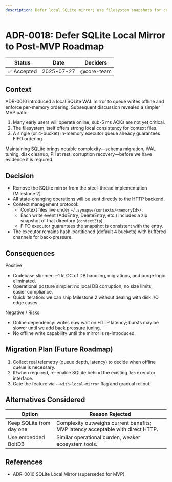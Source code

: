 ```yaml
---
description: Defer local SQLite mirror; use filesystem snapshots for context & rely on remote API for durability
---
```

# ADR-0018: Defer SQLite Local Mirror to Post-MVP Roadmap

| Status | Date | Deciders |
| ------ | ---- | -------- |
| ✅ Accepted | 2025-07-27 | @core-team |

## Context

ADR-0010 introduced a local SQLite WAL mirror to queue writes offline and enforce per-memory ordering. Subsequent discussion revealed a simpler MVP path:

1. Many early users will operate online; sub-5 ms ACKs are not yet critical.
2. The filesystem itself offers strong local consistency for context files.
3. A single (or 4-bucket) in-memory executor queue already guarantees FIFO ordering.

Maintaining SQLite brings notable complexity—schema migration, WAL tuning, disk cleanup, PII at rest, corruption recovery—before we have evidence it is required.

## Decision

* Remove the SQLite mirror from the steel-thread implementation (Milestone 2).
* All state-changing operations will be sent directly to the HTTP backend.
* Context management protocol:
  * Context files live under `~/.synapse/contexts/<memoryId>/`.
  * Each write event (AddEntry, DeleteEntry, etc.) includes a zip snapshot of that directory (`contextZip`).
  * FIFO executor guarantees the snapshot is consistent with the entry.
* The executor remains hash-partitioned (default 4 buckets) with buffered channels for back-pressure.

## Consequences

Positive
* Codebase slimmer: ~1 kLOC of DB handling, migrations, and purge logic eliminated.
* Operational posture simpler: no local DB corruption, no size limits, easier compliance.
* Quick iteration: we can ship Milestone 2 without dealing with disk I/O edge cases.

Negative / Risks
* Online dependency: writes now wait on HTTP latency; bursts may be slower until we add back pressure tuning.
* No offline write capability until the mirror is re-introduced.

## Migration Plan (Future Roadmap)

1. Collect real telemetry (queue depth, latency) to decide when offline queue is necessary.
2. If/when required, re-enable SQLite behind the existing `Job` executor interface.
3. Gate the feature via `--with-local-mirror` flag and gradual rollout.

## Alternatives Considered
| Option | Reason Rejected |
| ------ | --------------- |
| Keep SQLite from day one | Complexity outweighs current benefits; MVP latency acceptable with direct HTTP. |
| Use embedded BoltDB | Similar operational burden, weaker ecosystem tools. |

## References
* ADR-0010 SQLite Local Mirror (superseded for MVP) 